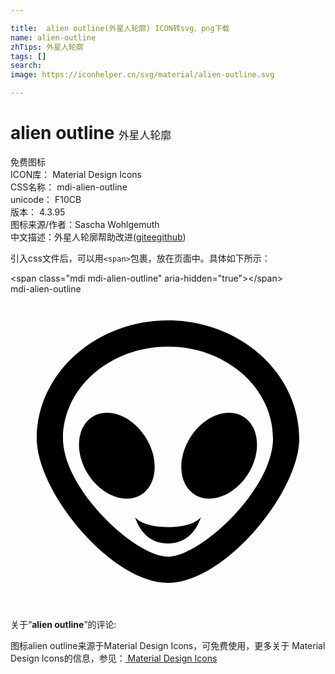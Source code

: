 ```yaml
---

title:  alien outline(外星人轮廓) ICON转svg、png下载
name: alien-outline
zhTips: 外星人轮廓
tags: []
search: 
image: https://iconhelper.cn/svg/material/alien-outline.svg

---
```


# alien outline  <small style="font-size: 60%;font-weight: 100">外星人轮廓</small>


<div class="detail-page">
<p>
<span><span class="badge-success badge">免费图标</span> </span>
<br/>
<span>
ICON库：
<span class="badge-secondary badge">Material Design Icons</span> 
</span>
<br/>
<span>
CSS名称：
<span class="badge-secondary badge">mdi-alien-outline</span> 
</span>
<br/>
<span>
unicode：
<span class="badge-secondary badge">F10CB</span> 
<copy-btn content='F10CB' btn-title=""></copy-btn>
<copy-btn :content='String.fromCodePoint(parseInt("F10CB", 16))' btn-title="复制U"></copy-btn>
</span>
<br/>
<span>
版本：
<span class="badge-secondary badge">4.3.95</span> 
</span>
<br/>
<span>图标来源/作者：<span class="badge-light badge">Sascha Wohlgemuth</span></span> 
<br/>
<span class="zh-detail">中文描述：<span class="badge-primary badge">外星人轮廓</span><span class="help-link"><span>帮助改进</span>(<a href="https://gitee.com/liuwave/icon-helper/edit/master/json/material/alien-outline.json" target="_blank" rel="noopener noreferrer">gitee</a><a href="https://github.com/liuwave/icon-helper/edit/master/json/material/alien-outline.json" target="_blank" rel="noopener noreferrer">github</a></span>)</span><br/>
</p>
</div>
<div class="alert alert-dark">
  <i class="mdi mdi-alien-outline mdi-48px"></i>
  <i class="mdi mdi-alien-outline mdi-36px"></i>
  <i class="mdi mdi-alien-outline mdi-24px"></i>
  <i class="mdi mdi-alien-outline mdi-18px"></i>
</div>
<div>
  <p>引入css文件后，可以用<code>&lt;span&gt;</code>包裹，放在页面中。具体如下所示：    
  </p>
  <div class="alert alert-primary" style="font-size: 14px">
    &lt;span class="mdi mdi-alien-outline" aria-hidden="true"&gt;&lt;/span&gt;
    <copy-btn content='<span class="mdi mdi-alien-outline" aria-hidden="true"></span>'></copy-btn>
  </div>
  <div class="alert alert-secondary">
    <i class="mdi mdi-alien-outline"
    style="font-size: 24px"
    aria-hidden="true"></i> mdi-alien-outline
    <copy-btn content="mdi-alien-outline" btn-title="复制图标名称"></copy-btn>
  </div>
</div>
<div id="svg" class="svg-wrap">
<svg xmlns="http://www.w3.org/2000/svg" viewBox="0 0 24 24"><path d="M10.31 10.93C11.33 12.57 11.18 14.5 9.96 15.28C8.74 16.04 6.92 15.33 5.89 13.69C4.87 12.05 5.03 10.1 6.25 9.34C7.47 8.58 9.29 9.29 10.31 10.93M12 17.75C14 17.75 14.5 17 14.5 17C14.5 17 14 19 12 19C10 19 9.5 17.03 9.5 17C9.5 17 10 17.75 12 17.75M17.75 9.34C18.97 10.1 19.13 12.05 18.11 13.69C17.08 15.33 15.26 16.04 14.04 15.28C12.82 14.5 12.67 12.57 13.69 10.93C14.71 9.29 16.53 8.58 17.75 9.34M12 20C14.5 20 20 14.86 20 11C20 7.14 16.41 4 12 4C7.59 4 4 7.14 4 11C4 14.86 9.5 20 12 20M12 2C17.5 2 22 6.04 22 11C22 15.08 16.32 22 12 22C7.68 22 2 15.08 2 11C2 6.04 6.5 2 12 2Z" /></svg>
</div>
<detail full-name='mdi-alien-outline'></detail>
<div class="icon-detail__container">
<p>关于“<b>alien outline</b>”的评论:</p>
</div>
<Vssue title="关于“alien outline”的评论" />    
<div><p>图标alien outline来源于Material Design Icons，可免费使用，更多关于 Material Design Icons的信息，参见：<a target="_blank" href="https://iconhelper.cn/material.html"> Material Design Icons</a>
</p></div>
